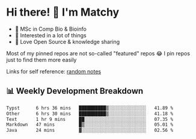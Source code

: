 # Hi there! 👋 I'm Matchy

- 🧬 MSc in Comp Bio & Bioinfo
- 🎈 Interested in a lot of things
- 💜 Love Open Source & knowledge sharing

Most of my pinned repos are not so-called "featured" repos 😂 I pin repos just to find them more easily

Links for self reference: [random notes](https://matchy233.github.io/random-notes)

## 📊 Weekly Development Breakdown

<!--START_SECTION:waka-->

```txt
Typst      6 hrs 36 mins   ██████████▒░░░░░░░░░░░░░░   41.89 %
Other      6 hrs 30 mins   ██████████▒░░░░░░░░░░░░░░   41.18 %
Text       1 hr 9 mins     ██░░░░░░░░░░░░░░░░░░░░░░░   07.35 %
Markdown   47 mins         █▒░░░░░░░░░░░░░░░░░░░░░░░   05.01 %
Java       24 mins         ▓░░░░░░░░░░░░░░░░░░░░░░░░   02.56 %
```

<!--END_SECTION:waka-->
